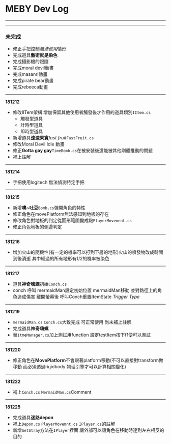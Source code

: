 # MEBY Dev Log
---
---
### 未完成
- 修正手把控制*無法使用*情形
- 完成道具**藝術就是染色**
- 完成攝影機的跟隨
- 完成moral devil動畫
- 完成masanri動畫
- 完成pirate bear動畫
- 完成rebeeca動畫

---
**181212**
- 修改IITem架構 增加保留其他使用者觸發後才作用的道具類別`IItem.cs`
  * 觸發型道具
  * 計時型道具
  * 即時型道具
- 新增道具**速速果實***fast fruit*`FastFruit.cs`
- 修改Moral Devil Idle 動畫
- 修正**Gotta gay gay**`TimeBomb.cs`在被安裝後還能被其他剛體推動的問題
- 補上註解
---
**181214**
- 手把使用logitech 無法偵測特定手把
---
**181215**
- 新增**噢~吐豆**`Bomb.cs`彈開角色的特性
- 修正角色在movePlatform無法感知到地板的存在
- 修改角色對地板的判定從圓形範圍變成點`PlayerMovement.cs`
- 修正角色地板的側邊判定
---
**181216**
- 增加火山的隨機性(有一定的機率可以打到下層的地形)火山的噴發物改成時間到後消逝 其中經過的所有地形有1/2的機率被染色
---
**181217**
- 道具**神奇嗨螺**初始`Conch.cs`
- conch 呼叫 mermaidMan設定初始位置 mermaidMan移動 並對路徑上的角色造成傷害 離開螢幕後 呼叫Conch重置ItemState  *Trigger Type*
---
**181219**
- `mermaidMan.cs` `Conch.cs`大致完成 可正常使用 尚未補上註解
- 完成道具**神奇嗨螺**
- 替`ItmeManager.cs`加上測試用function 設定testItem按下f1便可以測試
---
**181220**
- 修正角色在**MovePlatform**不會跟著platform移動(不可以直接對transform做移動 而必須透過rigidbody 物理引擎才可以計算相關變化)
---
**181222**
- 補上`Conch.cs` `MermaidMan.cs`Comment
---
**181225**
- 完成道具**迷路depon**
- 補上`Depon.cs` `PlayerMovemnt.cs` `IPlayer.cs`的註解
- 新增`SetStray`方法在`IPlayer`裡面 讓外部可以讓角色在移動時達到左右相反的目的

